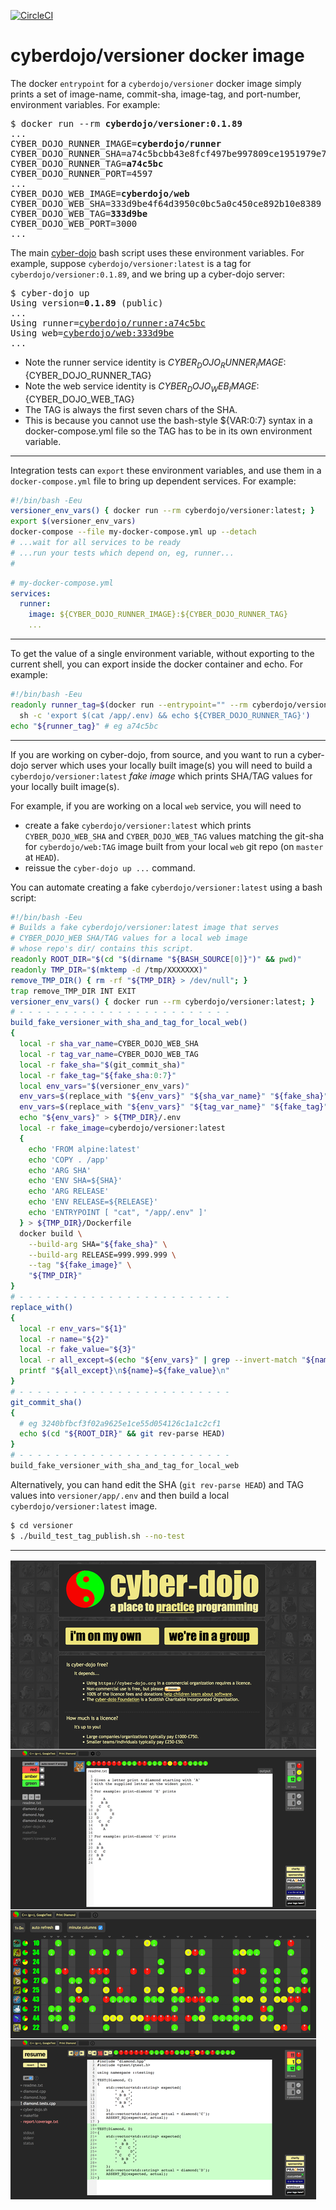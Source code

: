 [![CircleCI](https://circleci.com/gh/cyber-dojo/versioner.svg?style=svg)](https://circleci.com/gh/cyber-dojo/versioner)

# cyberdojo/versioner docker image

The docker `entrypoint` for a `cyberdojo/versioner` docker image simply prints a
set of image-name, commit-sha, image-tag, and port-number, environment variables.
For example:
<pre>
$ docker run --rm <b>cyberdojo/versioner:0.1.89</b>
...
CYBER_DOJO_RUNNER_IMAGE=<b>cyberdojo/runner</b>
CYBER_DOJO_RUNNER_SHA=a74c5bcbb43e8fcf497be997809ce1951979e7a0
CYBER_DOJO_RUNNER_TAG=<b>a74c5bc</b>
CYBER_DOJO_RUNNER_PORT=4597
...
CYBER_DOJO_WEB_IMAGE=<b>cyberdojo/web</b>
CYBER_DOJO_WEB_SHA=333d9be4f64d3950c0bc5a0c450ce892b10e8389
CYBER_DOJO_WEB_TAG=<b>333d9be</b>
CYBER_DOJO_WEB_PORT=3000
...
</pre>

The main [cyber-dojo](https://github.com/cyber-dojo/commander/blob/master/cyber-dojo)
bash script uses these environment variables.
For example, suppose `cyberdojo/versioner:latest` is a tag for `cyberdojo/versioner:0.1.89`,
and we bring up a cyber-dojo server:
<pre>
$ cyber-dojo up
Using version=<b>0.1.89</b> (public)
...
Using runner=<a href="https://github.com/cyber-dojo/runner/tree/a74c5bcbb43e8fcf497be997809ce1951979e7a0">cyberdojo/runner:a74c5bc</a>
Using web=<a href="https://github.com/cyber-dojo/web/tree/333d9be4f64d3950c0bc5a0c450ce892b10e8389">cyberdojo/web:333d9be</a>
...
</pre>

- Note the runner service identity is ${CYBER_DOJO_RUNNER_IMAGE}:${CYBER_DOJO_RUNNER_TAG}
- Note the web service identity is ${CYBER_DOJO_WEB_IMAGE}:${CYBER_DOJO_WEB_TAG}
- The TAG is always the first seven chars of the SHA.
- This is because you cannot use the bash-style ${VAR:0:7} syntax in a docker-compose.yml file
  so the TAG has to be in its own environment variable.

- - - -
Integration tests can `export` these environment variables, and use them
in a `docker-compose.yml` file to bring up dependent services.
For example:
```bash
#!/bin/bash -Eeu
versioner_env_vars() { docker run --rm cyberdojo/versioner:latest; }
export $(versioner_env_vars)
docker-compose --file my-docker-compose.yml up --detach
# ...wait for all services to be ready
# ...run your tests which depend on, eg, runner...
#
```
```yml
# my-docker-compose.yml
services:
  runner:
    image: ${CYBER_DOJO_RUNNER_IMAGE}:${CYBER_DOJO_RUNNER_TAG}
    ...
```

- - - -
To get the value of a single environment variable, without exporting to the
current shell, you can export inside the docker container and echo.
For example:
```bash
#!/bin/bash -Eeu
readonly runner_tag=$(docker run --entrypoint="" --rm cyberdojo/versioner:latest \
  sh -c 'export $(cat /app/.env) && echo ${CYBER_DOJO_RUNNER_TAG}')
echo "${runner_tag}" # eg a74c5bc  
```

- - - -
If you are working on cyber-dojo, from source,
and you want to run a cyber-dojo server which uses your
locally built image(s) you will need to build
a `cyberdojo/versioner:latest` _fake_ _image_
which prints SHA/TAG values for your locally built image(s).

For example, if you are working on a local `web` service, you will need to
- create a fake `cyberdojo/versioner:latest` which prints `CYBER_DOJO_WEB_SHA` and `CYBER_DOJO_WEB_TAG` values matching the git-sha for `cyberdojo/web:TAG` image built from your local `web` git repo
(on `master` at `HEAD`).
- reissue the `cyber-dojo up ...` command.

You can automate creating a fake `cyberdojo/versioner:latest` using a bash script:
```bash
#!/bin/bash -Eeu
# Builds a fake cyberdojo/versioner:latest image that serves
# CYBER_DOJO_WEB SHA/TAG values for a local web image
# whose repo's dir/ contains this script.
readonly ROOT_DIR="$(cd "$(dirname "${BASH_SOURCE[0]}")" && pwd)"
readonly TMP_DIR="$(mktemp -d /tmp/XXXXXXX)"
remove_TMP_DIR() { rm -rf "${TMP_DIR} > /dev/null"; }
trap remove_TMP_DIR INT EXIT
versioner_env_vars() { docker run --rm cyberdojo/versioner:latest; }
# - - - - - - - - - - - - - - - - - - - - - - - -
build_fake_versioner_with_sha_and_tag_for_local_web()
{
  local -r sha_var_name=CYBER_DOJO_WEB_SHA
  local -r tag_var_name=CYBER_DOJO_WEB_TAG
  local -r fake_sha="$(git_commit_sha)"
  local -r fake_tag="${fake_sha:0:7}"
  local env_vars="$(versioner_env_vars)"
  env_vars=$(replace_with "${env_vars}" "${sha_var_name}" "${fake_sha}")
  env_vars=$(replace_with "${env_vars}" "${tag_var_name}" "${fake_tag}")
  echo "${env_vars}" > ${TMP_DIR}/.env
  local -r fake_image=cyberdojo/versioner:latest
  {
    echo 'FROM alpine:latest'
    echo 'COPY . /app'
    echo 'ARG SHA'
    echo 'ENV SHA=${SHA}'
    echo 'ARG RELEASE'
    echo 'ENV RELEASE=${RELEASE}'
    echo 'ENTRYPOINT [ "cat", "/app/.env" ]'
  } > ${TMP_DIR}/Dockerfile
  docker build \
    --build-arg SHA="${fake_sha}" \
    --build-arg RELEASE=999.999.999 \
    --tag "${fake_image}" \
    "${TMP_DIR}"
}
# - - - - - - - - - - - - - - - - - - - - - - - -
replace_with()
{
  local -r env_vars="${1}"
  local -r name="${2}"
  local -r fake_value="${3}"
  local -r all_except=$(echo "${env_vars}" | grep --invert-match "${name}")
  printf "${all_except}\n${name}=${fake_value}\n"
}
# - - - - - - - - - - - - - - - - - - - - - - - -  
git_commit_sha()
{
  # eg 3240bfbcf3f02a9625e1ce55d054126c1a1c2cf1
  echo $(cd "${ROOT_DIR}" && git rev-parse HEAD)
}
# - - - - - - - - - - - - - - - - - - - - - - - -  
build_fake_versioner_with_sha_and_tag_for_local_web
```

Alternatively, you can hand edit the SHA (`git rev-parse HEAD`) and TAG values
into `versioner/app/.env` and then build a local `cyberdojo/versioner:latest` image.
```bash
$ cd versioner
$ ./build_test_tag_publish.sh --no-test
```

- - - -

![cyber-dojo.org home page](https://github.com/cyber-dojo/cyber-dojo/blob/master/shared/home_page_snapshot.png)
